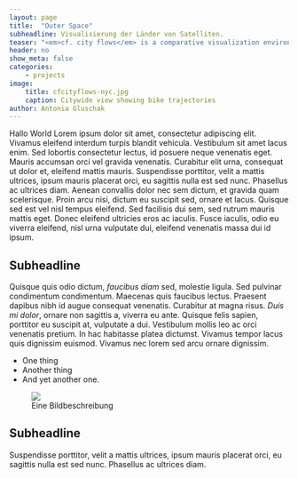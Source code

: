 ```yaml
---
layout: page
title:  "Outer Space"
subheadline: Visualisierung der Länder von Satelliten.
teaser: "<em>cf. city flows</em> is a comparative visualization environment of urban bike mobility designed to help citizens casually analyze three bike-sharing systems in the context of a public exhibition space."
header: no
show_meta: false
categories:
    - projects
image:
    title: cfcityflows-nyc.jpg
    caption: Citywide view showing bike trajectories
author: Antonia Gluschak
---
```


Hallo World Lorem ipsum dolor sit amet, consectetur adipiscing elit. Vivamus eleifend interdum turpis blandit vehicula. Vestibulum sit amet lacus enim. Sed lobortis consectetur lectus, id posuere neque venenatis eget. Mauris accumsan orci vel gravida venenatis. Curabitur elit urna, consequat ut dolor et, eleifend mattis mauris. Suspendisse porttitor, velit a mattis ultrices, ipsum mauris placerat orci, eu sagittis nulla est sed nunc. Phasellus ac ultrices diam. Aenean convallis dolor nec sem dictum, et gravida quam scelerisque. Proin arcu nisi, dictum eu suscipit sed, ornare et lacus. Quisque sed est vel nisl tempus eleifend. Sed facilisis dui sem, sed rutrum mauris mattis eget. Donec eleifend ultricies eros ac iaculis. Fusce iaculis, odio eu viverra eleifend, nisl urna vulputate dui, eleifend venenatis massa dui id ipsum.

## Subheadline
Quisque quis odio dictum, *faucibus diam* sed, molestie ligula. Sed pulvinar condimentum condimentum. Maecenas quis faucibus lectus. Praesent dapibus nibh id augue consequat venenatis. Curabitur at magna risus. _Duis mi dolor_, ornare non sagittis a, viverra eu ante. Quisque felis sapien, porttitor eu suscipit at, vulputate a dui. Vestibulum mollis leo ac orci venenatis pretium. In hac habitasse platea dictumst. Vivamus tempor lacus quis dignissim euismod. Vivamus nec lorem sed arcu ornare dignissim.

* One thing
* Another thing
* And yet another one.

<figure>
  <img src="{{ site.urlimg }}/cf-view2-london-draft.jpg" />
  <figcaption >Eine Bildbeschreibung</figcaption>
</figure>


## Subheadline
Suspendisse porttitor, velit a mattis ultrices, ipsum mauris placerat orci, eu sagittis nulla est sed nunc. Phasellus ac ultrices diam.
